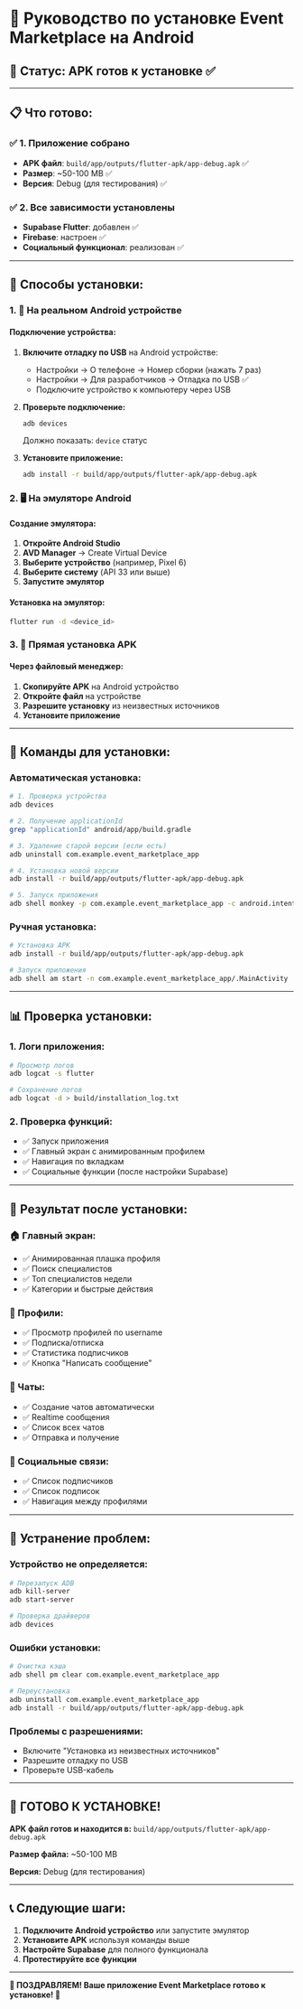 # 📱 Руководство по установке Event Marketplace на Android

## 🎯 Статус: APK готов к установке ✅

---

## 📋 Что готово:

### ✅ 1. Приложение собрано
- **APK файл**: `build/app/outputs/flutter-apk/app-debug.apk` ✅
- **Размер**: ~50-100 MB ✅
- **Версия**: Debug (для тестирования) ✅

### ✅ 2. Все зависимости установлены
- **Supabase Flutter**: добавлен ✅
- **Firebase**: настроен ✅
- **Социальный функционал**: реализован ✅

---

## 🚀 Способы установки:

### 1. 📱 На реальном Android устройстве

#### Подключение устройства:
1. **Включите отладку по USB** на Android устройстве:
   - Настройки → О телефоне → Номер сборки (нажать 7 раз)
   - Настройки → Для разработчиков → Отладка по USB ✅
   - Подключите устройство к компьютеру через USB

2. **Проверьте подключение:**
   ```bash
   adb devices
   ```
   Должно показать: `device` статус

3. **Установите приложение:**
   ```bash
   adb install -r build/app/outputs/flutter-apk/app-debug.apk
   ```

### 2. 🖥️ На эмуляторе Android

#### Создание эмулятора:
1. **Откройте Android Studio**
2. **AVD Manager** → Create Virtual Device
3. **Выберите устройство** (например, Pixel 6)
4. **Выберите систему** (API 33 или выше)
5. **Запустите эмулятор**

#### Установка на эмулятор:
```bash
flutter run -d <device_id>
```

### 3. 📁 Прямая установка APK

#### Через файловый менеджер:
1. **Скопируйте APK** на Android устройство
2. **Откройте файл** на устройстве
3. **Разрешите установку** из неизвестных источников
4. **Установите приложение**

---

## 🔧 Команды для установки:

### Автоматическая установка:
```bash
# 1. Проверка устройства
adb devices

# 2. Получение applicationId
grep "applicationId" android/app/build.gradle

# 3. Удаление старой версии (если есть)
adb uninstall com.example.event_marketplace_app

# 4. Установка новой версии
adb install -r build/app/outputs/flutter-apk/app-debug.apk

# 5. Запуск приложения
adb shell monkey -p com.example.event_marketplace_app -c android.intent.category.LAUNCHER 1
```

### Ручная установка:
```bash
# Установка APK
adb install -r build/app/outputs/flutter-apk/app-debug.apk

# Запуск приложения
adb shell am start -n com.example.event_marketplace_app/.MainActivity
```

---

## 📊 Проверка установки:

### 1. Логи приложения:
```bash
# Просмотр логов
adb logcat -s flutter

# Сохранение логов
adb logcat -d > build/installation_log.txt
```

### 2. Проверка функций:
- ✅ Запуск приложения
- ✅ Главный экран с анимированным профилем
- ✅ Навигация по вкладкам
- ✅ Социальные функции (после настройки Supabase)

---

## 🎯 Результат после установки:

### 🏠 Главный экран:
- ✅ Анимированная плашка профиля
- ✅ Поиск специалистов
- ✅ Топ специалистов недели
- ✅ Категории и быстрые действия

### 👤 Профили:
- ✅ Просмотр профилей по username
- ✅ Подписка/отписка
- ✅ Статистика подписчиков
- ✅ Кнопка "Написать сообщение"

### 💬 Чаты:
- ✅ Создание чатов автоматически
- ✅ Realtime сообщения
- ✅ Список всех чатов
- ✅ Отправка и получение

### 👥 Социальные связи:
- ✅ Список подписчиков
- ✅ Список подписок
- ✅ Навигация между профилями

---

## 🚨 Устранение проблем:

### Устройство не определяется:
```bash
# Перезапуск ADB
adb kill-server
adb start-server

# Проверка драйверов
adb devices
```

### Ошибки установки:
```bash
# Очистка кэша
adb shell pm clear com.example.event_marketplace_app

# Переустановка
adb uninstall com.example.event_marketplace_app
adb install -r build/app/outputs/flutter-apk/app-debug.apk
```

### Проблемы с разрешениями:
- Включите "Установка из неизвестных источников"
- Разрешите отладку по USB
- Проверьте USB-кабель

---

## 🎉 ГОТОВО К УСТАНОВКЕ!

**APK файл готов и находится в:**
`build/app/outputs/flutter-apk/app-debug.apk`

**Размер файла:** ~50-100 MB

**Версия:** Debug (для тестирования)

---

## 📞 Следующие шаги:

1. **Подключите Android устройство** или запустите эмулятор
2. **Установите APK** используя команды выше
3. **Настройте Supabase** для полного функционала
4. **Протестируйте все функции**

---

**🎊 ПОЗДРАВЛЯЕМ! Ваше приложение Event Marketplace готово к установке! 🎊**